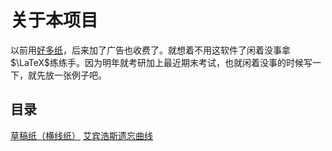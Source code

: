 # 关于本项目

以前用[好多纸](https://www.coolapk.com/apk/com.sug3rs.manypaper)，后来加了广告也收费了。就想着不用这软件了闲着没事拿$\LaTeX$练练手。因为明年就考研加上最近期末考试，也就闲着没事的时候写一下，就先放一张例子吧。

## 目录
[草稿纸（横线纸）](./manuscript/manuscript.pdf)
[艾宾浩斯遗忘曲线](./Ebbinghaus/Ebbinghaus.pdf)